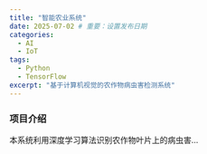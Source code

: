 ```yaml
---
title: "智能农业系统"
date: 2025-07-02 # 重要：设置发布日期
categories:
  - AI
  - IoT
tags:
  - Python
  - TensorFlow
excerpt: "基于计算机视觉的农作物病虫害检测系统"
---
```


### 项目介绍
本系统利用深度学习算法识别农作物叶片上的病虫害...

